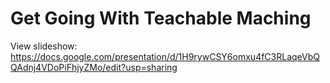 # Get Going With Teachable Maching

View slideshow: https://docs.google.com/presentation/d/1H9rywCSY6omxu4fC3RLaqeVbQQAdnj4VDoPiFhjyZMo/edit?usp=sharing